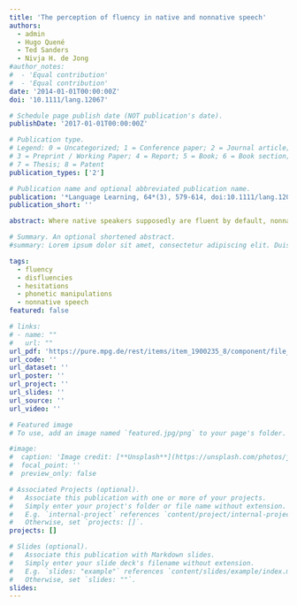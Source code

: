 ```yaml
---
title: 'The perception of fluency in native and nonnative speech'
authors:
  - admin
  - Hugo Quené
  - Ted Sanders
  - Nivja H. de Jong
#author_notes:
#  - 'Equal contribution'
#  - 'Equal contribution'
date: '2014-01-01T00:00:00Z'
doi: '10.1111/lang.12067'

# Schedule page publish date (NOT publication's date).
publishDate: '2017-01-01T00:00:00Z'

# Publication type.
# Legend: 0 = Uncategorized; 1 = Conference paper; 2 = Journal article;
# 3 = Preprint / Working Paper; 4 = Report; 5 = Book; 6 = Book section;
# 7 = Thesis; 8 = Patent
publication_types: ['2']

# Publication name and optional abbreviated publication name.
publication: '*Language Learning, 64*(3), 579-614, doi:10.1111/lang.12067'
publication_short: ''

abstract: Where native speakers supposedly are fluent by default, nonnative speakers often have to strive hard to achieve a nativelike fluency level. However, disfluencies (such as pauses, fillers, repairs, etc.) occur in both native and nonnative speech and it is as yet unclear how fluency raters weigh the fluency characteristics of native and nonnative speech. Two rating experiments compared the way raters assess the fluency of native and nonnative speech. The fluency characteristics were controlled by using phonetic manipulations in pause (Experiment 1) and speed characteristics (Experiment 2). The results show that the ratings of manipulated native and nonnative speech were affected in a similar fashion. This suggests that there is no difference in the way listeners weigh the fluency characteristics of native and nonnative speakers. 

# Summary. An optional shortened abstract.
#summary: Lorem ipsum dolor sit amet, consectetur adipiscing elit. Duis posuere tellus ac convallis placerat. Proin tincidunt magna sed ex sollicitudin condimentum.

tags:
  - fluency
  - disfluencies
  - hesitations
  - phonetic manipulations
  - nonnative speech
featured: false

# links:
# - name: ""
#   url: ""
url_pdf: 'https://pure.mpg.de/rest/items/item_1900235_8/component/file_2052558/content'
url_code: ''
url_dataset: ''
url_poster: ''
url_project: ''
url_slides: ''
url_source: ''
url_video: ''

# Featured image
# To use, add an image named `featured.jpg/png` to your page's folder.

#image:
#  caption: 'Image credit: [**Unsplash**](https://unsplash.com/photos/jdD8gXaTZsc)'
#  focal_point: ''
#  preview_only: false

# Associated Projects (optional).
#   Associate this publication with one or more of your projects.
#   Simply enter your project's folder or file name without extension.
#   E.g. `internal-project` references `content/project/internal-project/index.md`.
#   Otherwise, set `projects: []`.
projects: []

# Slides (optional).
#   Associate this publication with Markdown slides.
#   Simply enter your slide deck's filename without extension.
#   E.g. `slides: "example"` references `content/slides/example/index.md`.
#   Otherwise, set `slides: ""`.
slides:
---
```


<!-- THIS MARKDOWN BIT IS CURRENTLY COMMENTED OUT









{{% callout note %}}
Click the _Cite_ button above to demo the feature to enable visitors to import publication metadata into their reference management software.
{{% /callout %}}

Supplementary notes can be added here, including [code and math](https://wowchemy.com/docs/content/writing-markdown-latex/).
-->
